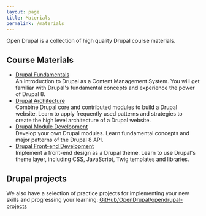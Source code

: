 ```yaml
---
layout: page
title: Materials
permalink: /materials
---
```


Open Drupal is a collection of high quality Drupal course materials.

## Course Materials
 - [Drupal Fundamentals](/materials/drupal-fundamentals)  
An introduction to Drupal as a Content Management System. You will get familiar with Drupal's fundamental concepts and experience the power of Drupal 8.
 - [Drupal Architecture](/materials/drupal-architecture)  
Combine Drupal core and contributed modules to build a Drupal website. Learn to apply frequently used patterns and strategies to create the high level architecture of a Drupal website.
 - [Drupal Module Development](/materials/drupal-module-development)  
Develop your own Drupal modules. Learn fundamental concepts and major patterns of the Drupal 8 API.
 - [Drupal Front-end Development](/materials/drupal-frontend)  
Implement a front-end design as a Drupal theme. Learn to use Drupal's theme layer, including CSS, JavaScript, Twig templates and libraries.

## Drupal projects
We also have a selection of practice projects for implementing your new skills and progressing your learning:    [GitHub/OpenDrupal/opendrupal-projects](https://github.com/OpenDrupal/opendrupal-projects)
